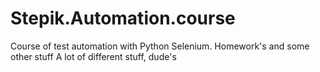 # Stepik.Automation.course
Course of test automation with Python Selenium. Homework's and some other stuff
A lot of different stuff, dude's 
